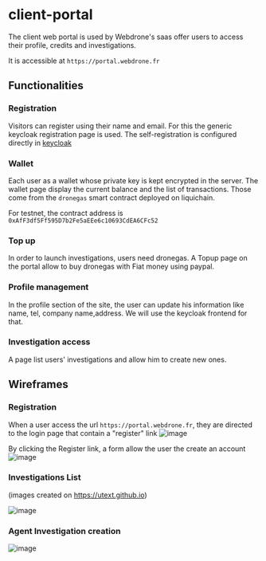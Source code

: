 # client-portal

The client web portal is used by Webdrone's saas offer users to access their profile, credits and investigations.

It is accessible at `https://portal.webdrone.fr`

## Functionalities

### Registration
Visitors can register using their name and email.
For this the generic keycloak registration page is used.
The self-registration is configured directly in [keycloak](https://www.keycloak.org/docs/latest/server_admin/#con-user-registration_server_administration_guide)


### Wallet
Each user as a wallet whose private key is kept encrypted in the server.
The wallet page display the current balance and the list of transactions.
Those come from the `dronegas` smart contract deployed on liquichain. 

For testnet, the contract address is `0xAfF3df5Ff595D7b2Fe5aEEe6c10693CdEA6CFc52`

### Top up
In order to launch investigations, users need dronegas.
A Topup page on the portal allow to buy dronegas with Fiat money using paypal.

### Profile management
In the profile section of the site, the user can update his information like name, tel, company name,address.
We will use the keycloak frontend for that.

### Investigation access
A page list users' investigations and allow him to create new ones.

## Wireframes

### Registration
When a user access the url `https://portal.webdrone.fr`, they are directed to the login page that contain a "register" link
![image](https://user-images.githubusercontent.com/16659140/185819406-f0ad4b2f-f78a-4fcb-bde7-a4a28da3c9a9.png)

By clicking the Register link, a form allow the user the create an account
![image](https://user-images.githubusercontent.com/16659140/185819477-5f28a909-1fba-4dc7-88c3-64ae614e6cb5.png)

### Investigations List
(images created on https://utext.github.io)

<!-- 
===Webdrone portal___________Notifs|Logout===
[[profile][billing][investigations]]
[/investigations/list]
|Date|type|nom|result|status|
|02/08/2022 | Agent | Emmanuel Macron | 1223|Running|
|01/08/2022 | IP | 127.0.0.1 | 12 |Paused|
|12/07/2022 | Agent | Didier Super | 12230 |Stopped|
|3/06/2022 | Brand | Dior | 54042|Running|
[1,2,3,4]
[New agent investigation] [New product investigation] 
===
-->
![image](https://user-images.githubusercontent.com/16659140/186422881-b9136dbe-2245-4585-bc66-c61e7a2e843f.png)


### Agent Investigation creation
<!-- 
===Webdrone portal___________Notifs|Logout===
[[profile][billing][investigations]]
[/investigations/agent]
Investigation Code : ___
Investigation Name : ___
Firstname : ___
Lastname : ___
Pseudo : ___
[Create]
===
-->
![image](https://user-images.githubusercontent.com/16659140/186431381-96500eb4-106b-432c-86cd-6de8972f914d.png)


